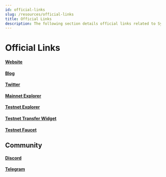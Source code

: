 ```yaml
---
id: official-links
slug: /resources/official-links
title: Official Links
description: The following section details official links related to Sygma
---
```


# Official Links

#### [Website](https://buildwithsygma.com)

#### [Blog](https://blog.buildwithsygma.com)

#### [Twitter](https://twitter.com/buildwithsygma)

#### [Mainnet Explorer](https://scan.buildwithsygma.com)

#### [Testnet Explorer](https://scan.test.buildwithsygma.com)

#### [Testnet Transfer Widget](https://sygma-react-widget.pages.dev/)

#### [Testnet Faucet](../03-sygma-sdk/04-environments/03-testnet/01-obtain-testnet-tokens.md)

## Community

#### [Discord](https://discord.gg/Qdf6GyNB5Jt)

#### [Telegram](https://t.me/+j276Bt0lXrBhMjU5) 

